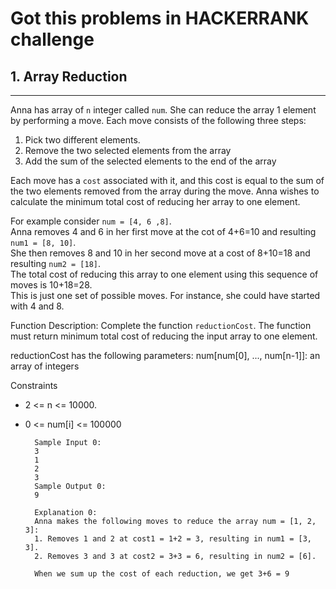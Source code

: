 # Got this problems in HACKERRANK challenge


## 1. Array Reduction
-----

Anna has array of `n` integer called `num`.
She can reduce the array 1 element by performing a move.
Each move consists of the following three steps:
1. Pick two different elements.
2. Remove the two selected elements from the array
3. Add the sum of the selected elements to the end of the array

Each move has a `cost` associated with it, and this cost is equal to the sum of the two elements removed from the array during the move.
Anna wishes to calculate the minimum total cost of reducing her array to one element.   

For example consider `num = [4, 6 ,8]`.   
Anna removes 4 and 6 in her first move at the cot of 4+6=10 and resulting `num1 = [8, 10]`.   
She then removes 8 and 10 in her second move at a cost of 8+10=18 and resulting `num2 = [18]`.  
The total cost of reducing this array to one element using this sequence of moves is 10+18=28.  
This is just one set of possible moves. For instance, she could have started with 4 and 8.   

Function Description:
Complete the function `reductionCost`. The function must return minimum total cost of reducing the input array to one element.

reductionCost has the following parameters:
num[num[0], ..., num[n-1]]: an array of integers

Constraints
- 2 <= n <= 10000.
- 0 <= num[i] <= 100000

		Sample Input 0:
		3
		1
		2
		3
		Sample Output 0:
		9
		
		Explanation 0:
		Anna makes the following moves to reduce the array num = [1, 2, 3]:
		1. Removes 1 and 2 at cost1 = 1+2 = 3, resulting in num1 = [3, 3].
		2. Removes 3 and 3 at cost2 = 3+3 = 6, resulting in num2 = [6].
		
		When we sum up the cost of each reduction, we get 3+6 = 9
		
		